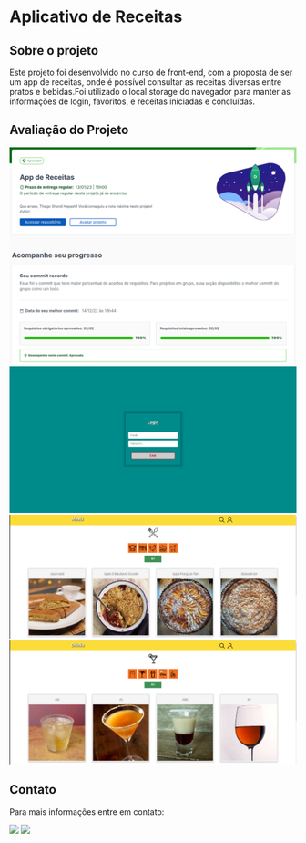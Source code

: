 <h1> Aplicativo de Receitas </h1>

<h2> Sobre o projeto </h2>

<div> 
Este projeto foi desenvolvido no curso de front-end, com a proposta de ser um app de receitas, onde é possível consultar as receitas diversas entre pratos e bebidas.Foi utilizado o local storage do navegador para manter as informações de login, favoritos, e receitas iniciadas e concluídas.

</div> 

<h2> Avaliação do Projeto </h2>

<img src="images/avaliacao.png"/>

<img src="images/login.png"/>

<img src="images/meals.png"/>

<img src="images/drinks.png"/>

<h2>Contato </h2>

<p> Para mais informações entre em contato: </p>

<div>
<a href="https://www.linkedin.com/in/thiago-hayashi-037732109/" target="_blank"><img src="https://img.shields.io/badge/-LinkedIn-%230077B5?style=for-the-badge&logo=linkedin&logoColor=white" target="_blank"></a>

<a href = "shundi_hayashi@hotmail.com">
<img src="https://img.shields.io/badge/Microsoft_Outlook-0078D4?style=for-the-badge&logo=microsoft-outlook&logoColor=white" target="_blank">
</a>
</div>